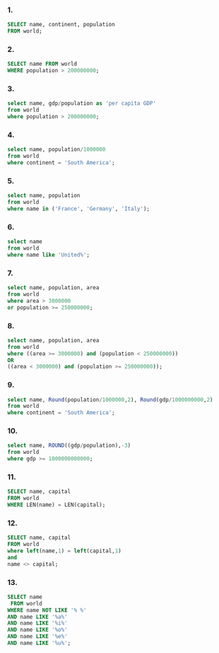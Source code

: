 ### 1.
```sql
SELECT name, continent, population 
FROM world;
```
  
### 2.
```sql
SELECT name FROM world
WHERE population > 200000000;
  ```
  
### 3.
  ```sql
select name, gdp/population as 'per capita GDP'
from world
where population > 200000000;
  ```
  
### 4.
  ```sql
select name, population/1000000
from world
where continent = 'South America';
  ```
    
### 5.
  ```sql
select name, population
from world
where name in ('France', 'Germany', 'Italy');
  ```
    
### 6.
  ```sql
select name
from world
where name like 'United%';
  ```
      
### 7.
  ```sql
select name, population, area
from world
where area > 3000000
or population >= 250000000;
  ```
      
### 8.
  ```sql
select name, population, area
from world
where ((area >= 3000000) and (population < 250000000))
OR
((area < 3000000) and (population >= 250000000));
  ```
      
### 9.
  ```sql
select name, Round(population/1000000,2), Round(gdp/1000000000,2)
from world
where continent = 'South America';
  ```
      
### 10.
  ```sql
select name, ROUND((gdp/population),-3)
from world
where gdp >= 1000000000000;
  ```
      
### 11.
  ```sql
SELECT name, capital
  FROM world
 WHERE LEN(name) = LEN(capital);
  ```
      
### 12.
  ```sql
SELECT name, capital
FROM world
where left(name,1) = left(capital,1)
and 
name <> capital;
  ```
        
### 13.
  ```sql
SELECT name
   FROM world
WHERE name NOT LIKE '% %'
  AND name LIKE '%a%'
  AND name LIKE '%i%'
  AND name LIKE '%o%'
  AND name LIKE '%e%'
  AND name LIKE '%u%';
  ```
